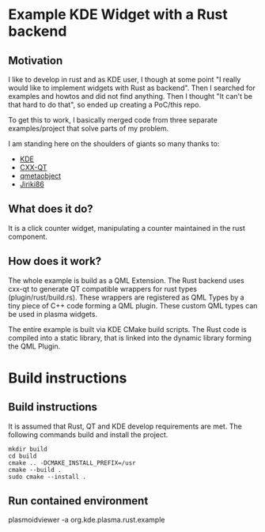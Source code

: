 # Example KDE Widget with a Rust backend

## Motivation

I like to develop in rust and as KDE user, I though at some point "I really would like to implement widgets with Rust as backend".
Then I searched for examples and howtos and did not find anything. Then I thought "It can't be that hard to do that", so ended up creating a PoC/this repo.

To get this to work, I basically merged code from three separate examples/project that solve parts of my problem.

I am standing here on the shoulders of giants so many thanks to:

- [KDE](https://github.com/KDE/plasma-framework)
- [CXX-QT](https://github.com/KDAB/cxx-qt)
- [qmetaobject](https://github.com/woboq/qmetaobject-rs)
- [Jiriki86](https://github.com/Jiriki86/Connect4)

## What does it do?

It is a click counter widget, manipulating a counter maintained in the rust component.

## How does it work?

The whole example is build as a QML Extension. The Rust backend uses cxx-qt to
generate QT compatible wrappers for rust types (plugin/rust/build.rs). These wrappers are registered
as QML Types by a tiny piece of C++ code forming a QML plugin.
These custom QML types can be used in plasma widgets.

The entire example is built via KDE CMake build scripts.
The Rust code is compiled into a static library, that is linked into the dynamic
library forming the QML Plugin.

# Build instructions

## Build instructions

It is assumed that Rust, QT and KDE develop requirements are met.
The following commands build and install the project.

```
mkdir build
cd build
cmake .. -DCMAKE_INSTALL_PREFIX=/usr
cmake --build .
sudo cmake --install .
```

## Run contained environment

plasmoidviewer -a org.kde.plasma.rust.example
